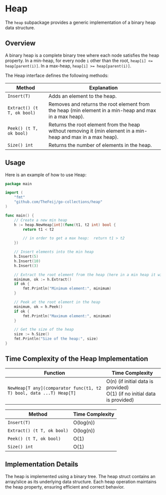 # Heap

The `heap` subpackage provides a generic implementation of a binary heap data structure.

## Overview

A binary heap is a complete binary tree where each node satisfies the heap property.
In a min-heap, for every node `i` other than the root, `heap[i] <= heap[parent(i)]`.
In a max-heap, `heap[i] >= heap[parent(i)]`.

The Heap interface defines the following methods:

| Method                      | Explanation                                                                                                   |
|-----------------------------|---------------------------------------------------------------------------------------------------------------|
| `Insert(T)`                 | Adds an element to the heap.                                                                                  |
| `Extract() (t T, ok bool)`  | Removes and returns the root element from the heap (min element in a min-heap and max in a max heap).         | 
| `Peek() (t T, ok bool)`     | Returns the root element from the heap without removing it (min element in a min-heap and max in a max heap). |
| `Size() int`                | Returns the number of elements in the heap.                                                                   |


## Usage

Here is an example of how to use Heap:

```go
package main

import (
	"fmt"
	"github.com/TheFeij/go-collections/heap"
)

func main() {
	// Create a new min heap
	h := heap.NewHeap[int](func(t1, t2 int) bool {
	    return t1 < t2

		// in order to get a max heap:  return t1 > t2
	})

	// Insert elements into the min heap
	h.Insert(5)
	h.Insert(10)
	h.Insert(3)

	// Extract the root element from the heap (here in a min heap it will be the minimum value)
	minimum, ok := h.Extract()
	if ok {
		fmt.Println("Minimum element:", minimum)
	}

	// Peek at the root element in the heap
	minimum, ok = h.Peek()
	if ok {
		fmt.Println("Maximum element:", minimum)
	}

	// Get the size of the heap
	size := h.Size()
	fmt.Println("Size of the heap:", size)
}
```

## Time Complexity of the Heap Implementation

| Function                                                            | Time Complexity                                                               |
|---------------------------------------------------------------------|-------------------------------------------------------------------------------|
| `NewHeap[T any](comparator func(t1, t2 T) bool, data ...T) Heap[T]` | O(n)  (if initial data is provided)<br/>O(1) (if no initial data is provided) |

| Method                                                              | Time Complexity                                                               |
|---------------------------------------------------------------------|-------------------------------------------------------------------------------|
| `Insert(T)`                                                         | O(log(n))                                                                     |
| `Extract() (t T, ok bool)`                                          | O(log(n))                                                                     | 
| `Peek() (t T, ok bool)`                                             | O(1)                                                                          |
| `Size() int`                                                        | O(1)                                                                          |



## Implementation Details
The heap is implemented using a binary tree. The heap struct contains an array/slice as
its underlying data structure. Each heap operation maintains the heap property, 
ensuring efficient and correct behavior.
